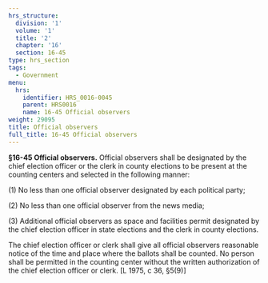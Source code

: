 ```yaml
---
hrs_structure:
  division: '1'
  volume: '1'
  title: '2'
  chapter: '16'
  section: 16-45
type: hrs_section
tags:
  - Government
menu:
  hrs:
    identifier: HRS_0016-0045
    parent: HRS0016
    name: 16-45 Official observers
weight: 29095
title: Official observers
full_title: 16-45 Official observers
---
```

**§16-45 Official observers.** Official observers shall be designated by the chief election officer or the clerk in county elections to be present at the counting centers and selected in the following manner:

(1) No less than one official observer designated by each political party;

(2) No less than one official observer from the news media;

(3) Additional official observers as space and facilities permit designated by the chief election officer in state elections and the clerk in county elections.

The chief election officer or clerk shall give all official observers reasonable notice of the time and place where the ballots shall be counted. No person shall be permitted in the counting center without the written authorization of the chief election officer or clerk. [L 1975, c 36, §5(9)]